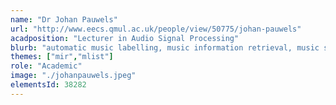 ```yaml
---
name: "Dr Johan Pauwels"
url: "http://www.eecs.qmul.ac.uk/people/view/50775/johan-pauwels"
acadposition: "Lecturer in Audio Signal Processing"
blurb: "automatic music labelling, music information retrieval, music signal processing, machine learning for audio, chord/key/structure (joint) estimation, instrument identification, multi-track/channel audio, music transcription, graphical models, big data science"
themes: ["mir","mlist"]
role: "Academic"
image: "./johanpauwels.jpeg"
elementsId: 38282
---
```

